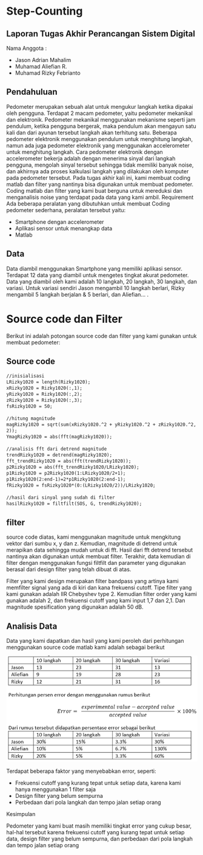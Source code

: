 # Step-Counting

## Laporan Tugas Akhir Perancangan Sistem Digital
Nama Anggota :
- Jason Adrian Mahalim
- Muhamad Aliefian R.
- Muhamad Rizky Febrianto

## Pendahuluan
Pedometer merupakan sebuah alat untuk mengukur langkah ketika dipakai oleh pengguna. Terdapat 2 macam pedometer, yaitu pedometer mekanikal dan elektronik. Pedometer mekanikal menggunakan mekanisme seperti jam pendulum, ketika pengguna bergerak, maka pendulum akan mengayun satu kali dan dari ayunan tersebut langkah akan terhitung satu.
Beberapa pedometer elektronik menggunakan pendulum untuk menghitung langkah, namun ada juga pedometer elektronik yang menggunakan accelerometer untuk menghitung langkah. Cara pedometer elektronik dengan accelerometer bekerja adalah dengan menerima sinyal dari langkah pengguna, mengolah sinyal tersebut sehingga tidak memiliki banyak noise, dan akhirnya ada proses kalkulasi langkah yang dilakukan oleh komputer pada pedometer tersebut.
Pada tugas akhir kali ini, kami membuat coding matlab dan filter yang nantinya bisa digunakan untuk membuat pedometer. Coding matlab dan filter yang kami buat berguna untuk mereduksi dan menganalisis noise yang terdapat pada data yang kami ambil.
Requirement
Ada beberapa peralatan yang dibutuhkan untuk membuat Coding pedometer sederhana, peralatan tersebut yaitu:
- Smartphone dengan accelerometer
- Aplikasi sensor untuk menangkap data
- Matlab

## Data
Data diambil menggunakan Smartphone yang memiliki aplikasi sensor. Terdapat 12 data yang diambil untuk mengetes tingkat akurat pedometer. Data yang diambil oleh kami adalah 10 langkah, 20 langkah, 30 langkah, dan variasi. Untuk variasi sendiri Jason mengambil 10 langkah berlari, Rizky mengambil 5 langkah berjalan & 5 berlari, dan Aliefian… . 


# Source code dan Filter
Berikut ini adalah potongan source code dan filter yang kami gunakan untuk membuat pedometer:

## Source code


```
//inisialisasi
LRizky1020 = length(Rizky1020);
xRizky1020 = Rizky1020(:,1);
yRizky1020 = Rizky1020(:,2);
zRizky1020 = Rizky1020(:,3);
fsRizky1020 = 50;

//hitung magnitude
magRizky1020 = sqrt(sum(xRizky1020.^2 + yRizky1020.^2 + zRizky1020.^2, 2));
YmagRizky1020 = abs(fft(magRizky1020));

//analisis fft dari detrend magnitude
trendRizky1020 = detrend(magRizky1020);
fft_trendRizky1020 = abs(fft(trendRizky1020));
p2Rizky1020 = abs(fft_trendRizky1020/LRizky1020);
p1Rizky1020 = p2Rizky1020(1:LRizky1020/2+1);
p1Rizky1020(2:end-1)=2*p1Rizky1020(2:end-1);
fRizky1020 = fsRizky1020*(0:(LRizky1020/2))/LRizky1020;

//hasil dari sinyal yang sudah di filter
hasilRizky1020 = filtfilt(SOS, G, trendRizky1020); 
```

## filter

source code diatas, kami menggunakan magnitude untuk mengkitung vektor
dari sumbu x, y dan z. Kemudian, magnitude di detrend untuk merapikan data
sehingga mudah untuk di fft. Hasil dari fft detrend tersebut nantinya akan
digunakan untuk membuat filter. Terakhir, data kemudian di filter dengan
menggunakan fungsi filtfilt dan parameter yang digunakan berasal dari design
filter yang telah dibuat di atas.

Filter yang kami design merupakan filter bandpass yang artinya kami memfilter signal yang ada di kiri dan
kana frekuensi cutoff. Tipe filter yang kami gunakan adalah IIR Chebyshev type
2. Kemudian filter order yang kami gunakan adalah 2, dan frekuensi cutoff yang
kami input 1,7 dan 2,1. Dan magnitude spesification yang digunakan adalah 50 dB.

## Analisis Data

Data yang kami dapatkan dan hasil yang kami
peroleh dari perhitungan menggunakan source code matlab kami adalah
sebagai berikut

![Image description](Gambar1.png)

Terdapat
beberapa faktor yang menyebabkan error, seperti:
- Frekuensi
cutoff yang kurang tepat untuk setiap data, karena kami hanya menggunakan 1
filter saja
- Design
filter yang belum sempurna
- Perbedaan
dari pola langkah dan tempo jalan setiap orang


Kesimpulan

Pedometer
yang kami buat masih memiliki tingkat error yang cukup besar, hal-hal tersebut
karena frekuensi cutoff yang kurang tepat untuk setiap data, design filter yang
belum sempurna, dan perbedaan dari pola langkah dan tempo jalan setiap orang



 
